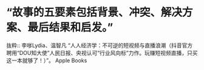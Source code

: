 # “故事的五要素包括背景、冲突、解决方案、最后结果和启发。”

抜粋:: 李嗲Lydia、温智凡  “人人经济学：不可逆的短视频与直播浪潮（抖音官方聘用“DOU知大使”人民日报、央视认可“行业风向标”力作。玩赚短视频直播，只买这一本就够了！）”。 Apple Books  
